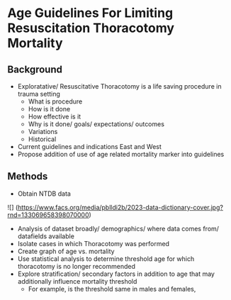 # Age Guidelines For Limiting Resuscitation Thoracotomy Mortality

## Background

- Exploratative/ Resuscitative Thoracotomy is a life saving procedure in trauma setting
    - What is procedure
    - How is it done
    - How effective is it
    - Why is it done/ goals/ expectations/ outcomes
    - Variations
    - Historical
- Current guidelines and indications East and West
- Propose addition of use of age related mortality marker into guidelines



## Methods

- Obtain NTDB data

![] (https://www.facs.org/media/pblldi2b/2023-data-dictionary-cover.jpg?rnd=133069658398070000)
- Analysis of dataset broadly/ demographics/ where data comes from/ datafields available
- Isolate cases in which Thoracotomy was performed
- Create graph of age vs. mortality
- Use statistical analysis to determine threshold age for which thoracotomy is no longer recommended
- Explore stratification/ secondary factors in addition to age that may additionally influence mortality threshold
    - For example, is the threshold same in males and females,